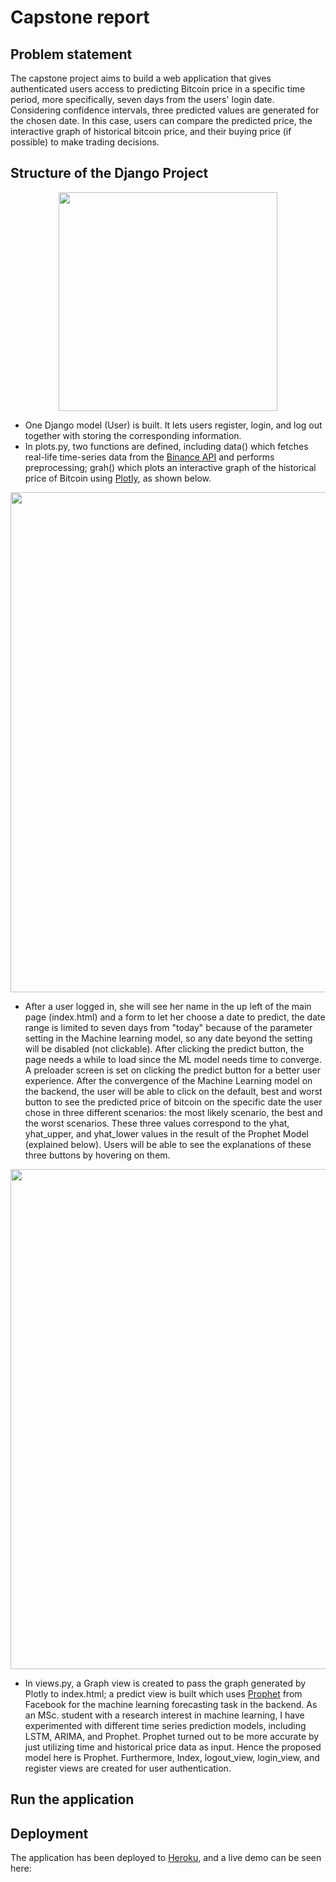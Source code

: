 # Capstone report

## Problem statement

The capstone project aims to build a web application that gives authenticated users access to predicting Bitcoin price in a specific time period, more specifically, seven days from the users' login date. Considering confidence intervals, three predicted values are generated for the chosen date. In this case, users can compare the predicted price, the interactive graph of historical bitcoin price, and their buying price (if possible) to make trading decisions. 

## Structure of the Django Project

<p align="center">
  <img width="350" src="https://github.com/fangyiyu/Bitcoin/blob/master/structure.png">
</p>

- One Django model (User) is built. It lets users register, login, and log out together with storing the corresponding information. 
- In plots.py, two functions are defined, including data() which fetches real-life time-series data from the [Binance API](https://python-binance.readthedocs.io/en/latest/) and performs preprocessing; grah() which plots an interactive graph of the historical price of Bitcoin using [Plotly](https://plotly.com/python/getting-started/), as shown below.

<p align="center">
  <img width="800" src="https://github.com/fangyiyu/Bitcoin/blob/master/graph.png">
</p>
 
- After a user logged in, she will see her name in the up left of the main page (index.html) and a form to let her choose a date to predict, the date range is limited to seven days from "today" because of the parameter setting in the Machine learning model, so any date beyond the setting will be disabled (not clickable). After clicking the predict button, the page needs a while to load since the ML model needs time to converge. A preloader screen is set on clicking the predict button for a better user experience. After the convergence of the Machine Learning model on the backend, the user will be able to click on the default, best and worst button to see the predicted price of bitcoin on the specific date the user chose in three different scenarios: the most likely scenario, the best and the worst scenarios. These three values correspond to the yhat, yhat_upper, and yhat_lower values in the result of the Prophet Model (explained below). Users will be able to see the explanations of these three buttons by hovering on them. 

<p align="center">
  <img width="800" src="https://github.com/fangyiyu/Bitcoin/blob/master/home_page.png">
</p>

- In views.py, a Graph view is created to pass the graph generated by Plotly to index.html; a predict view is built which uses [Prophet](https://facebook.github.io/prophet/) from Facebook for the machine learning forecasting task in the backend. As an MSc. student with a research interest in machine learning, I have experimented with different time series prediction models, including LSTM, ARIMA, and Prophet. Prophet turned out to be more accurate by just utilizing time and historical price data as input. Hence the proposed model here is Prophet. Furthermore, Index, logout_view, login_view, and register views are created for user authentication. 

## Run the application


## Deployment
The application has been deployed to [Heroku](https://devcenter.heroku.com/categories/python-support), and a live demo can be seen here: 
